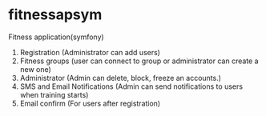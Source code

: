 # fitnessapsym
Fitness application(symfony)

1. Registration (Administrator can add users)
2. Fitness groups (user can connect to group or administrator can create a new one)
3. Administrator (Admin can delete, block, freeze an accounts.)
4. SMS and Email Notifications (Admin can send notifications to users when training starts)
5. Email confirm (For users after registration)
